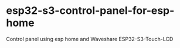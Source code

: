 # esp32-s3-control-panel-for-esp-home
Control panel using esp home and Waveshare ESP32-S3-Touch-LCD
